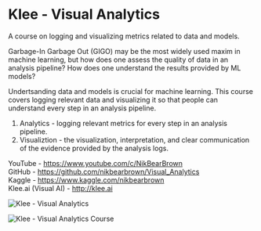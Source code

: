 # Klee - Visual Analytics

A course on logging and visualizing metrics related to data and models. 

Garbage-In Garbage Out (GIGO) may be the most widely used maxim in machine learning, but how does one assess the quality of data in an analysis pipeline? How does one understand the results provided by ML models?  

Undertsanding data and models is crucial for machine learning. This course covers logging relevant data and visualizing it so that people can understand every step in an analysis pipeline.  

1) Analytics - logging relevant metrics for every step in an analysis pipeline.   
2) Visualiztion - the visualization, interpretation, and clear communication of the evidence provided by the analysis logs.  


YouTube - https://www.youtube.com/c/NikBearBrown   
GitHub - https://github.com/nikbearbrown/Visual_Analytics   
Kaggle - https://www.kaggle.com/nikbearbrown   
Klee.ai (Visual AI) - http://klee.ai    

![Klee - Visual Analytics](https://github.com/nikbearbrown/Visual_Analytics/blob/main/IMG/Klee_Visual_Analytics.png?raw=true)


![Klee - Visual Analytics Course](https://github.com/nikbearbrown/Visual_Analytics/blob/main/IMG/Visual_Analytics_Course.png?raw=true)




